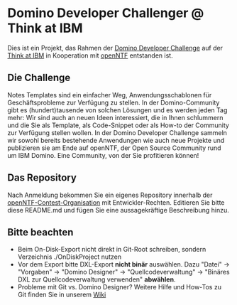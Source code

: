 # Domino Developer Challenger @ Think at IBM
Dies ist ein Projekt, das Rahmen der [Domino Developer Challenge](https://www.ibm.com/de-de/events/thinkatibm/events/icsdeveloper.html) auf der [Think at IBM](https://www.ibm.com/de-de/events/thinkatibm/index.html) in Kooperation mit [openNTF](https://www.openntf.org/main.nsf) entstanden ist.
## Die Challenge
Notes Templates sind ein einfacher Weg, Anwendungsschablonen für Geschäftsprobleme zur Verfügung zu stellen. In der Domino-Community gibt es (hundert)tausende von solchen Lösungen und es werden jeden Tag mehr: Wir sind auch an neuen Ideen interessiert, die in Ihnen schlummern und die Sie als Template, als Code-Snippet oder als How-to der Community zur Verfügung stellen wollen. In der Domino Developer Challenge sammeln wir sowohl bereits bestehende Anwendungen wie auch neue Projekte und publizieren sie am Ende auf openNTF, der Open Source Community rund um IBM Domino. Eine Community, von der Sie profitieren können!
## Das Repository
Nach Anmeldung bekommen Sie ein eigenes Repository innerhalb der [openNTF-Contest-Organisation](https://github.com/openntf-contest) mit Entwickler-Rechten. Editieren Sie bitte diese README.md und fügen Sie eine aussagekräftige Beschreibung hinzu.
## Bitte beachten
* Beim On-Disk-Export nicht direkt in Git-Root schreiben, sondern Verzeichnis ./OnDiskProject nutzen
* Vor dem Export bitte DXL-Export **nicht binär** auswählen. Dazu "Datei" &rightarrow; "Vorgaben" &rightarrow; "Domino Designer" &rightarrow; "Quellcodeverwaltung" &rightarrow; "Binäres DXL zur Quellcodeverwaltung verwenden" **abwählen**.
* Probleme mit Git vs. Domino Designer? Weitere Hilfe und How-Tos zu Git finden Sie in unserem [Wiki](https://github.com/openntf-contest/thinkatibm/wiki)
